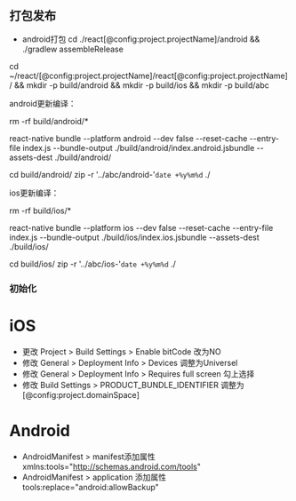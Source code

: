 ## 打包发布

* android打包 cd ./react[@config:project.projectName]/android && ./gradlew assembleRelease



cd ~/react/[@config:project.projectName]/react[@config:project.projectName]/ && mkdir -p build/android && mkdir -p build/ios && mkdir -p build/abc

android更新编译：


rm -rf build/android/*

react-native bundle  --platform android --dev false --reset-cache --entry-file index.js  --bundle-output ./build/android/index.android.jsbundle  --assets-dest ./build/android/

cd build/android/ 
zip -r '../abc/android-'`date +%y%m%d` ./


ios更新编译：

rm -rf build/ios/*

react-native bundle  --platform ios --dev false --reset-cache --entry-file index.js  --bundle-output ./build/ios/index.ios.jsbundle  --assets-dest ./build/ios/


cd build/ios/ 
zip -r '../abc/ios-'`date +%y%m%d` ./


### 初始化

# iOS 
  
* 更改 Project > Build Settings > Enable bitCode 改为NO
* 修改 General > Deployment Info > Devices 调整为Universel   
* 修改 General > Deployment Info > Requires full screen 勾上选择
* 修改 Build Settings > PRODUCT_BUNDLE_IDENTIFIER 调整为[@config:project.domainSpace]


# Android

* AndroidManifest > manifest添加属性 xmlns:tools="http://schemas.android.com/tools"
* AndroidManifest > application 添加属性 tools:replace="android:allowBackup"




